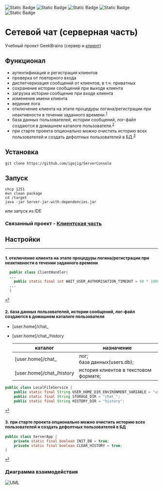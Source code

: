 ![Static Badge](https://img.shields.io/badge/Java-17%2B-blue)
![Static Badge](https://img.shields.io/badge/Lombok-blue)
![Static Badge](https://img.shields.io/badge/Log4j-blue)
![Static Badge](https://img.shields.io/badge/Sqlite-blue)
![Static Badge](https://img.shields.io/badge/Maven-blue)


# Сетевой чат (серверная часть)
Учебный проект GeekBrains (сервер и [клиент](https://github.com/igojig/FxMessager_client))

## Функционал
- аутентификация и регистрация клиентов
- проверка от повторного входа
- диспетчеризация сообщений от клиентов, в т.ч. приватных
- сохранение истории сообщений при выходе клиента
- загрузка истории сообщение при входе клиента
- изменение имени клиента
- ведение лога
- отключение клиента на этапе процедуры логина/регистрации при неактивности в течении заданного времени.<sup id="a1">[1](#f1)</sup>
- база данных пользователей, истории сообщений, лог-файл создаются в домашнем каталоге пользователя.<sup id="a2">[2](#f2)</sup>
- при старте проекта опционально можно очистить историю всех пользователей и создать дефолтных пользователей в БД.<sup id="a3">[3](#f3)</sup>
    

## Установка
```
git clone https://github.com/igojig/ServerConsole
```

## Запуск
```
chcp 1251
mvn clean package
cd /target
java -jar Server-jar-with-dependencies.jar
```
или запуск из IDE

### Связанный проект - [Клиентская часть](https://github.com/igojig/FxMessager_client)

## Настройки


___

### <sup id="f1">1. отключение клиента на этапе процедуры логина/регистрации при неактивности в течении заданного времени</sup> 
```java
  public class ClientHandler{
  ...
    public static final int WAIT_USER_AUTHORISATION_TIMEOUT = 60 * 1000;
  ...
  }
```
[⏎](#a1)

### <sup id="f2">2. база данных пользователей, истории сообщений, лог-файл создаются в домашнем каталоге пользователя</sup>
- [user.home]/chat_
- [user.home]/chat_/history

  | каталог                   | назначение                            |
  |---------------------------|---------------------------------------|
  | [user.home]/chat_         | лог;<br/>база данных(users.db);       |
  | [user.home]/chat_/history | история клиентов в текстовом формате; |
```java
public class LocalFileService {
    public static final String USER_HOME_DIR_ENVIRONMENT_VARIABLE = "user.home";
    public static final String STORAGE_DIR = "chat_";
    public static final String HISTORY_DIR = "history";
```
[⏎](#a2)

### <sup id="f3">3. при старте проекта опционально можно очистить историю всех пользователей и создать дефолтных пользователей в БД</sup>
```java
public class ServerApp {
    private static final boolean INIT_DB = true;
    private static final boolean CLEAR_HISTORY = true;
}
```
[⏎](#a3)

### Диаграмма взаимодействия

[//]: # (![UML]&#40;http://plantuml.com/plantuml/png/5Sox3G8n303GdYbWWRYdEeaHcC0aLiueja_-mFfmrUlU5ecU9UjoO-sh1fMlwvvvn1t0yTicvrwl2l9kcgJPkWdmj3TFU99_o1-cOOj0C98S1kDq56d7-Mwau-yF&#41;)
![UML](http://www.plantuml.com/plantuml/proxy?cache=no&src=https://raw.githubusercontent.com/igojig/ServerConsole/master/diagram.puml)